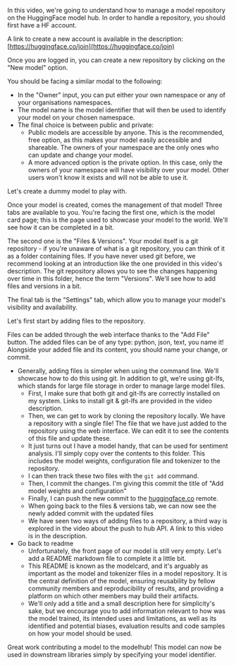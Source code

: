 In this video, we're going to understand how to manage a model repository on the HuggingFace model hub. In order to handle a repository, you should first have a HF account.

A link to create a new account is available in the description: [https://huggingface.co/join](https://huggingface.co/join)

Once you are logged in, you can create a new repository by clicking on the "New model" option.

You should be facing a similar modal to the following:

- In the "Owner" input, you can put either your own namespace or any of your organisations namespaces.
- The model name is the model identifier that will then be used to identify your model on your chosen namespace.
- The final choice is between public and private:
    - Public models are accessible by anyone. This is the recommended, free option, as this makes your model easily accessible and shareable. The owners of your namespace are the only ones who can update and change your model.
    - A more advanced option is the private option. In this case, only the owners of your namespace will have visibility over your model. Other users won't know it exists and will not be able to use it.

Let's create a dummy model to play with.

Once your model is created, comes the management of that model! Three tabs are available to you. You're facing the first one, which is the model card page; this is the page used to showcase your model to the world. We'll see how it can be completed in a bit.

The second one is the "Files & Versions". Your model itself is a git repository - if you're unaware of what is a git repository, you can think of it as a folder containing files. If you have never used git before, we recommend looking at an introduction like the one provided in this video's description. The git repository allows you to see the changes happening over time in this folder, hence the term "Versions". We'll see how to add files and versions in a bit.

The final tab is the "Settings" tab, which allow you to manage your model's visibility and availability.

Let's first start by adding files to the repository.

Files can be added through the web interface thanks to the "Add File" button. The added files can be of any type: python, json, text, you name it! Alongside your added file and its content, you should name your change, or commit.

- Generally, adding files is simpler when using the command line. We'll showcase how to do this using git. In addition to git, we're using git-lfs, which stands for large file storage in order to manage large model files.
    - First, I make sure that both git and git-lfs are correctly installed on my system. Links to install git & git-lfs are provided in the video description.
    - Then, we can get to work by cloning the repository locally. We have a repository with a single file! The file that we have just added to the repository using the web interface. We can edit it to see the contents of this file and update these.
    - It just turns out I have a model handy, that can be used for sentiment analysis. I'll simply copy over the contents to this folder. This includes the model weights, configuration file and tokenizer to the repository.
    - I can then track these two files with the `git add` command.
    - Then, I commit the changes. I'm giving this commit the title of "Add model weights and configuration"
    - Finally, I can push the new commit to the [huggingface.co](http://huggingface.co/) remote.
    - When going back to the files & versions tab, we can now see the newly added commit with the updated files
    - We have seen two ways of adding files to a repository, a third way is explored in the video about the push to hub API. A link to this video is in the description.
- Go back to readme
    - Unfortunately, the front page of our model is still very empty. Let's add a README markdown file to complete it a little bit.
    - This README is known as the modelcard, and it's arguably as important as the model and tokenizer files in a model repository. It is the central definition of the model, ensuring reusability by fellow community members and reproducibility of results, and providing a platform on which other members may build their artifacts.
    - We'll only add a title and a small description here for simplicity's sake, but we encourage you to add information relevant to how was the model trained, its intended uses and limitations, as well as its identified and potential biases,  evaluation results and code samples on how your model should be used.

Great work contributing a model to the modelhub! This model can now be used in downstream libraries simply by specifying your model identifier.